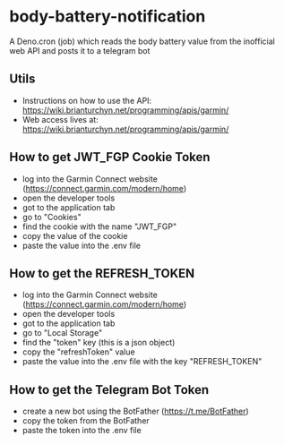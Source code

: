 # body-battery-notification
A Deno.cron (job) which reads the body battery value from the inofficial web API and posts it to a telegram bot

## Utils 

- Instructions on how to use the API: https://wiki.brianturchyn.net/programming/apis/garmin/
- Web access lives at: https://wiki.brianturchyn.net/programming/apis/garmin/

## How to get JWT_FGP Cookie Token 

- log into the Garmin Connect website (https://connect.garmin.com/modern/home)
- open the developer tools
- got to the application tab
- go to "Cookies" 
- find the cookie with the name "JWT_FGP"
- copy the value of the cookie
- paste the value into the .env file

## How to get the REFRESH_TOKEN

- log into the Garmin Connect website (https://connect.garmin.com/modern/home)
- open the developer tools
- got to the application tab
- go to "Local Storage" 
- find the "token" key (this is a json object)
- copy the "refreshToken" value
- paste the value into the .env file with the key "REFRESH_TOKEN"

## How to get the Telegram Bot Token

- create a new bot using the BotFather (https://t.me/BotFather)
- copy the token from the BotFather
- paste the token into the .env file